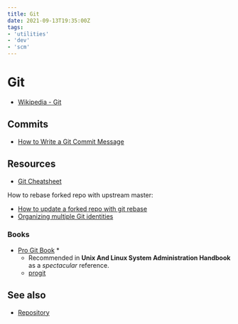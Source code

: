 ```yaml
---
title: Git
date: 2021-09-13T19:35:00Z
tags:
- 'utilities'
- 'dev'
- 'scm'
---
```


# Git

* [Wikipedia - Git](https://en.wikipedia.org/wiki/Distributed_version_control)

## Commits

* [How to Write a Git Commit Message](https://cbea.ms/git-commit/)

## Resources

* [Git Cheatsheet](SWTM-2088_Atlassian-Git-Cheatsheet.pdf)

How to rebase forked repo with upstream master:

* [How to update a forked repo with git rebase](https://medium.com/@topspinj/how-to-git-rebase-into-a-forked-repo-c9f05e821c8a)
* [Organizing multiple Git identities](https://garrit.xyz/posts/2023-10-13-organizing-multiple-git-identities)

### Books

* [Pro Git Book](https://git-scm.com/book/en/v2) \*
  + Recommended in **Unix And Linux System Administration Handbook** as a _spectacular_ reference.
  + [progit](progit.pdf)

## See also

* [Repository](20211018124539-repository.md)